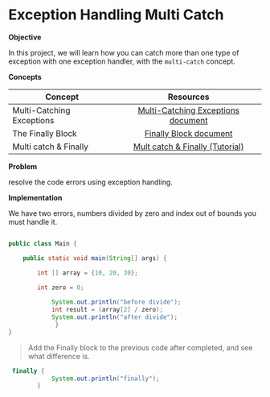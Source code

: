 # Exception Handling Multi Catch


**Objective**

In this project, we will learn how you can catch more than one type of exception with one exception handler, with the `multi-catch` concept.


**Concepts**

| Concept   |      Resources      |
|----------|:-------------:|
|Multi-Catching Exceptions|   [Multi-Catching Exceptions document](https://dev.java/learn/exceptions/catching-handling/#multi-catching)|
|The Finally Block | [Finally Block document](https://dev.java/learn/exceptions/catching-handling/#finally)  |
|Multi catch & Finally |[ Mult catch & Finally (Tutorial)](https://www.youtube.com/watch?v=X5urP793On8)|


**Problem**

resolve the code errors using exception handling.

**Implementation**

 We have two errors, numbers divided by zero and index out of bounds you must handle it.
 

```java

public class Main {

    public static void main(String[] args) {

        int [] array = {10, 20, 30};

        int zero = 0;
     
            System.out.println("before divide");
            int result = (array[2] / zero);
            System.out.println("after divide");
             }
}
```
> Add the Finally block to the previous code after completed, and see what difference is.


```java
 finally {
            System.out.println("finally");
        }
```
